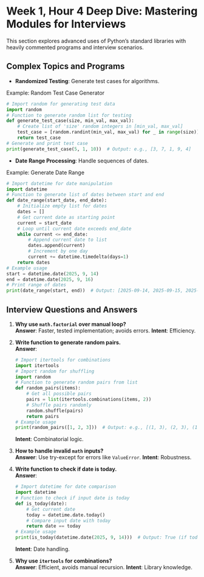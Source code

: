 # Week 1, Hour 4 Deep Dive: Mastering Modules for Interviews

This section explores advanced uses of Python’s standard libraries with heavily commented programs and interview scenarios.

## Complex Topics and Programs
- **Randomized Testing**: Generate test cases for algorithms.

Example: Random Test Case Generator
```python
# Import random for generating test data
import random
# Function to generate random list for testing
def generate_test_case(size, min_val, max_val):
    # Create list of 'size' random integers in [min_val, max_val]
    test_case = [random.randint(min_val, max_val) for _ in range(size)]
    return test_case
# Generate and print test case
print(generate_test_case(5, 1, 10))  # Output: e.g., [3, 7, 1, 9, 4]
```

- **Date Range Processing**: Handle sequences of dates.

Example: Generate Date Range
```python
# Import datetime for date manipulation
import datetime
# Function to generate list of dates between start and end
def date_range(start_date, end_date):
    # Initialize empty list for dates
    dates = []
    # Get current date as starting point
    current = start_date
    # Loop until current date exceeds end_date
    while current <= end_date:
        # Append current date to list
        dates.append(current)
        # Increment by one day
        current += datetime.timedelta(days=1)
    return dates
# Example usage
start = datetime.date(2025, 9, 14)
end = datetime.date(2025, 9, 16)
# Print range of dates
print(date_range(start, end))  # Output: [2025-09-14, 2025-09-15, 2025-09-16]
```

## Interview Questions and Answers
1. **Why use `math.factorial` over manual loop?**  
   **Answer**: Faster, tested implementation; avoids errors. **Intent**: Efficiency.

2. **Write function to generate random pairs.**  
   **Answer**:
   ```python
   # Import itertools for combinations
   import itertools
   # Import random for shuffling
   import random
   # Function to generate random pairs from list
   def random_pairs(items):
       # Get all possible pairs
       pairs = list(itertools.combinations(items, 2))
       # Shuffle pairs randomly
       random.shuffle(pairs)
       return pairs
   # Example usage
   print(random_pairs([1, 2, 3]))  # Output: e.g., [(1, 3), (2, 3), (1, 2)]
   ```
   **Intent**: Combinatorial logic.

3. **How to handle invalid `math` inputs?**  
   **Answer**: Use try-except for errors like `ValueError`. **Intent**: Robustness.

4. **Write function to check if date is today.**  
   **Answer**:
   ```python
   # Import datetime for date comparison
   import datetime
   # Function to check if input date is today
   def is_today(date):
       # Get current date
       today = datetime.date.today()
       # Compare input date with today
       return date == today
   # Example usage
   print(is_today(datetime.date(2025, 9, 14)))  # Output: True (if today is 2025-09-14)
   ```
   **Intent**: Date handling.

5. **Why use `itertools` for combinations?**  
   **Answer**: Efficient, avoids manual recursion. **Intent**: Library knowledge.